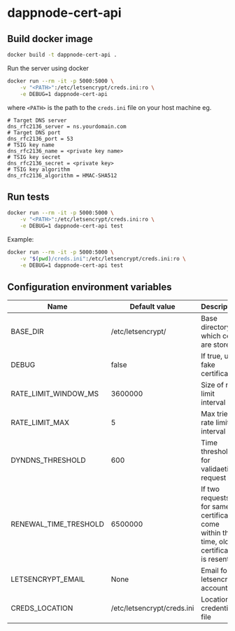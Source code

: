 # dappnode-cert-api

## Build docker image

```bash
docker build -t dappnode-cert-api .
```
Run the server using docker

```bash
docker run --rm -it -p 5000:5000 \
    -v "<PATH>":/etc/letsencrypt/creds.ini:ro \
    -e DEBUG=1 dappnode-cert-api
```

where `<PATH>` is the path to the `creds.ini` file on your host machine eg.

```
# Target DNS server
dns_rfc2136_server = ns.yourdomain.com
# Target DNS port
dns_rfc2136_port = 53
# TSIG key name
dns_rfc2136_name = <private key name>
# TSIG key secret
dns_rfc2136_secret = <private key>
# TSIG key algorithm
dns_rfc2136_algorithm = HMAC-SHA512
```

## Run tests

```bash
docker run --rm -it -p 5000:5000 \
    -v "<PATH>":/etc/letsencrypt/creds.ini:ro \
    -e DEBUG=1 dappnode-cert-api test
```
Example: 

```bash
docker run --rm -it -p 5000:5000 \
    -v "$(pwd)/creds.ini":/etc/letsencrypt/creds.ini:ro \
    -e DEBUG=1 dappnode-cert-api test
```
## Configuration environment variables

| Name  | Default value | Description | 
| ------------- | ------------- | ------------- |
| BASE_DIR  | /etc/letsencrypt/ | Base directory in which certs are stored
| DEBUG  | false  | If true, uses fake certificates |
| RATE_LIMIT_WINDOW_MS  | 3600000  | Size of rate limit interval |
| RATE_LIMIT_MAX  | 5  | Max tries in rate limit interval | 
| DYNDNS_THRESHOLD  | 600  |  Time threshold for validaeting request |
| RENEWAL_TIME_TRESHOLD  | 6500000 | If two requests for same certificate come within this time, old certificate is resent |
| LETSENCRYPT_EMAIL  | None  | Email for letsencrypt account
| CREDS_LOCATION  | /etc/letsencrypt/creds.ini  | Location of credentials file |



